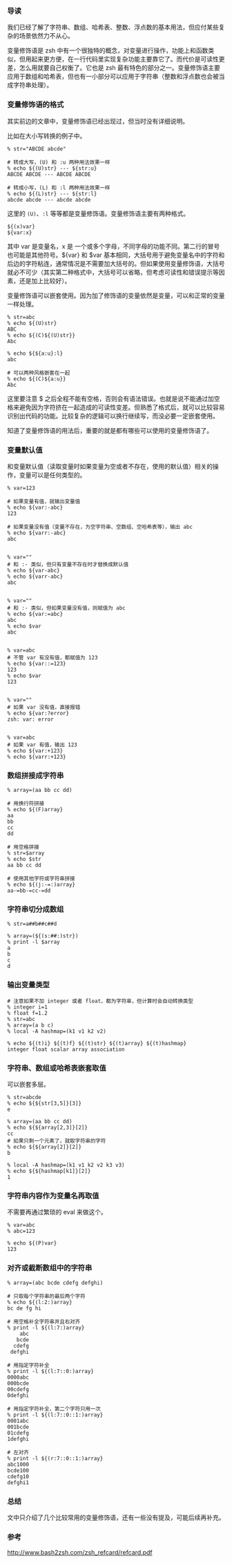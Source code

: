 ### 导读

我们已经了解了字符串、数组、哈希表、整数、浮点数的基本用法，但应付某些复杂的场景依然力不从心。

变量修饰语是 zsh 中有一个很独特的概念，对变量进行操作，功能上和函数类似，但用起来更方便，在一行代码里实现复杂功能主要靠它了。而代价是可读性更差，怎么用就要自己权衡了。它也是 zsh 最有特色的部分之一。变量修饰语主要应用于数组和哈希表，但也有一小部分可以应用于字符串（整数和浮点数也会被当成字符串处理）。

### 变量修饰语的格式

其实前边的文章中，变量修饰语已经出现过，但当时没有详细说明。

比如在大小写转换的例子中。

```
% str="ABCDE abcde"

# 转成大写，(U) 和 :u 两种用法效果一样
% echo ${(U)str} --- ${str:u}
ABCDE ABCDE --- ABCDE ABCDE

# 转成小写，(L) 和 :l 两种用法效果一样
% echo ${(L)str} --- ${str:l}
abcde abcde --- abcde abcde
```

这里的 `(U)`、`:l` 等等都是变量修饰语。变量修饰语主要有两种格式。

```
${(x)var}
${var:x}
```

其中 var 是变量名，x 是 一个或多个字母，不同字母的功能不同。第二行的冒号也可能是其他符号。${var} 和 $var 基本相同，大括号用于避免变量名中的字符和后边的字符粘连，通常情况是不需要加大括号的。但如果使用变量修饰语，大括号就必不可少（其实第二种格式中，大括号可以省略，但考虑可读性和错误提示等因素，还是加上比较好）。

变量修饰语可以嵌套使用。因为加了修饰语的变量依然是变量，可以和正常的变量一样处理。

```
% str=abc
% echo ${(U)str}
ABC
% echo ${(C)${(U)str}}
Abc

% echo ${${a:u}:l}
abc

# 可以两种风格嵌套在一起
% echo ${(C)${a:u}}
Abc
```

这里要注意 $ 之后全程不能有空格，否则会有语法错误。也就是说不能通过加空格来避免因为字符挤在一起造成的可读性变差。但熟悉了格式后，就可以比较容易识别出代码的功能。比较复杂的逻辑可以换行继续写，而没必要一定嵌套使用。

知道了变量修饰语的用法后，重要的就是都有哪些可以使用的变量修饰语了。

### 变量默认值

和变量默认值（读取变量时如果变量为空或者不存在，使用的默认值）相关的操作，变量可以是任何类型的。

```
% var=123

# 如果变量有值，就输出变量值
% echo ${var:-abc}
123

# 如果变量没有值（变量不存在，为空字符串、空数组、空哈希表等），输出 abc
% echo ${varr:-abc}
abc


% var=""
# 和 :- 类似，但只有变量不存在时才替换成默认值
% echo ${var-abc}
% echo ${varr-abc}
abc


% var=""
# 和 :- 类似，但如果变量没有值，则赋值为 abc
% echo ${var:=abc}
abc
% echo $var
abc


% var=abc
# 不管 var 有没有值，都赋值为 123
% echo ${var::=123}
123
% echo $var
123


% var=""
# 如果 var 没有值，直接报错
% echo ${var:?error}
zsh: var: error


% var=abc
# 如果 var 有值，输出 123
% echo ${var:+123}
% echo ${varr:+123}

```

### 数组拼接成字符串

```
% array=(aa bb cc dd)

# 用换行符拼接
% echo ${(F)array}
aa
bb
cc
dd

# 用空格拼接
% str=$array
% echo $str
aa bb cc dd

# 使用其他字符或字符串拼接
% echo ${(j:-=:)array}
aa-=bb-=cc-=dd
```

### 字符串切分成数组

```
% str=a##b##c##d

% array=(${(s:##:)str})
% print -l $array
a
b
c
d
```

### 输出变量类型

```
# 注意如果不加 integer 或者 float，都为字符串，但计算时会自动转换类型
% integer i=1
% float f=1.2
% str=abc
% array=(a b c)
% local -A hashmap=(k1 v1 k2 v2)

% echo ${(t)i} ${(t)f} ${(t)str} ${(t)array} ${(t)hashmap}
integer float scalar array association
```

### 字符串、数组或哈希表嵌套取值

可以嵌套多层。

```
% str=abcde
% echo ${${str[3,5]}[3]}
e

% array=(aa bb cc dd)
% echo ${${array[2,3]}[2]}
cc
# 如果只剩一个元素了，就取字符串的字符
% echo ${${array[2]}[2]}
b

% local -A hashmap=(k1 v1 k2 v2 k3 v3)
% echo ${${hashmap[k1]}[2]}
1
```

### 字符串内容作为变量名再取值

不需要再通过繁琐的 eval 来做这个。

```
% var=abc
% abc=123

% echo ${(P)var}
123
```

### 对齐或截断数组中的字符串

```
% array=(abc bcde cdefg defghi)

# 只取每个字符串的最后两个字符
% echo ${(l:2:)array}
bc de fg hi

# 用空格补全字符串并且右对齐
% print -l ${(l:7:)array}
    abc
   bcde
  cdefg
 defghi

# 用指定字符补全
% print -l ${(l:7::0:)array}
0000abc
000bcde
00cdefg
0defghi

# 用指定字符补全，第二个字符只用一次
% print -l ${(l:7::0::1:)array}
0001abc
001bcde
01cdefg
1defghi

# 左对齐
% print -l ${(r:7::0::1:)array}
abc1000
bcde100
cdefg10
defghi1
```

### 总结

文中只介绍了几个比较常用的变量修饰语，还有一些没有提及，可能后续再补充。

### 参考

http://www.bash2zsh.com/zsh_refcard/refcard.pdf

